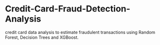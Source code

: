 # Credit-Card-Fraud-Detection-Analysis
credit card data analysis to estimate fraudulent transactions using Random Forest, Decision Trees and XGBoost.
